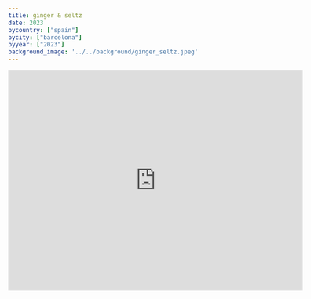 ```yaml
---
title: ginger & seltz
date: 2023
bycountry: ["spain"]
bycity: ["barcelona"]
byyear: ["2023"]
background_image: '../../background/ginger_seltz.jpeg'
---
```


<iframe src="https://www.google.com/maps/embed?pb=!1m18!1m12!1m3!1d187.04402641912586!2d2.1567800999999998!3d41.402225!2m3!1f0!2f0!3f0!3m2!1i1024!2i768!4f13.1!3m3!1m2!1s0x12a4a3f0c284a801%3A0xc55b5d64b9c98630!2sGinger%20%26%20Seltz%20-%20Flexibodega%20-%20Tapas%20veganas%20y%20Vegetarianas!5e0!3m2!1sen!2sus!4v1702313053775!5m2!1sen!2sus" width="600" height="450" style="border:0;" allowfullscreen="" loading="lazy" referrerpolicy="no-referrer-when-downgrade"></iframe>